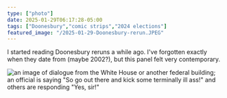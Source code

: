 ```yaml
---
type: ["photo"]
date: 2025-01-29T06:17:28-05:00
tags: ["Doonesbury","comic strips","2024 elections"]
featured_image: "/2025-01-29-Doonesbury-rerun.JPEG"
---
```

I started reading Doonesbury reruns a while ago. I've forgotten exactly when they date from (maybe 2002?), but this panel felt very contemporary.

![an image of dialogue from the White House or another federal building; an official is saying "So go out there and kick some terminally ill ass!" and others are responding "Yes, sir!"](/2025-01-29-Doonesbury-rerun.JPEG)
